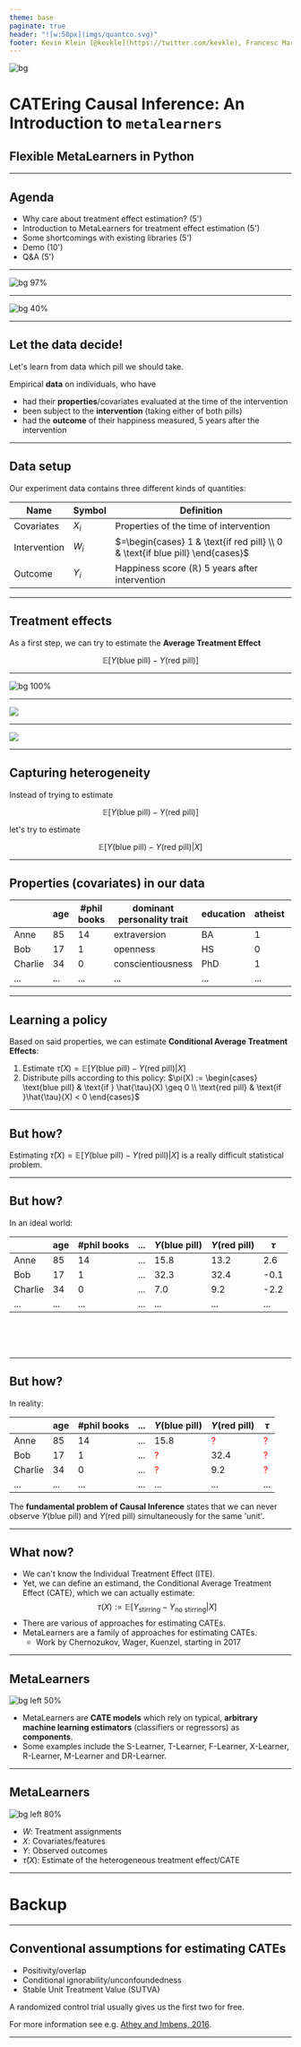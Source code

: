 ```yaml
---
theme: base
paginate: true
header: "![w:50px](imgs/quantco.svg)"
footer: Kevin Klein [@kevkle](https://twitter.com/kevkle), Francesc Martí Escofet [@fmartiescofet](https://twitter.com/fmartiescofet)
---
```


![bg](imgs/monet-library.png)

<!-- _color: "white" -->
<!-- _footer: ''-->
<!-- _header: ''-->

# CATEring Causal Inference: An Introduction to `metalearners`

## Flexible MetaLearners in Python

---

## Agenda

- Why care about treatment effect estimation? (5')
- Introduction to MetaLearners for treatment effect estimation (5')
- Some shortcomings with existing libraries (5')
- Demo (10')
- Q&A (5')

---

<!-- _footer: ''-->
<!-- _header: ''-->


![bg 97%](imgs/monet-morpheus-wide.png)

---

<!--
'The unexamined life is not worth living' - Socrates (~400 BC)
'Ignorance is Bliss' - Thomas Gray (1742) / Publilius Syrus (43 BC)
-->

<!-- _footer: ''-->
<!-- _header: ''-->


![bg 40%](imgs/argument.png)

---

## Let the data decide!

Let's learn from data which pill we should take.

Empirical **data** on individuals, who have
  * had their **properties**/covariates evaluated at the time of the intervention
  * been subject to the **intervention** (taking either of both pills)
  * had the **outcome** of their happiness measured, 5 years after the intervention

---

## Data setup

Our experiment data contains three different kinds of quantities:

| Name         | Symbol | Definition                                                                     |
|--------------|--------|--------------------------------------------------------------------------------|
| Covariates   | $X_i$  | Properties of the time of intervention                                         |
| Intervention | $W_i$  | $=\begin{cases} 1 & \text{if red pill} \\ 0 & \text{if blue pill} \end{cases}$ |
| Outcome      | $Y_i$  | Happiness score ($\mathbb{R}$) 5 years after intervention                                     |


---

## Treatment effects

As a first step, we can try to estimate the **Average Treatment Effect**

$$\mathbb{E}[Y(\text{blue pill}) - Y(\text{red pill})]$$

---

<!-- _footer: ''-->
<!-- _header: ''-->


![bg 100%](imgs/monet-snowflake.png)

---

![](imgs/ites_plain.png)

---

![](imgs/ites_classified.png)

---

## Capturing heterogeneity

Instead of trying to estimate

$$\mathbb{E}[Y(\text{blue pill}) - Y(\text{red pill})]$$

let's try to estimate

$$\mathbb{E}[Y(\text{blue pill}) - Y(\text{red pill}) | X]$$

---

## Properties (covariates) in our data

|         | age | #phil books | dominant personality trait | education | atheist | ... |
|---------|-----|-------------|----------------------------|-----------|---------|-----|
| Anne    | 85  | 14          | extraversion               | BA        | 1       | ... |
| Bob     | 17  | 1           | openness                   | HS        | 0       | ... |
| Charlie | 34  | 0           | conscientiousness          | PhD       | 1       | ... |
| ...     | ... | ...         | ...                        | ...       | ...     | ... |

<!-- Big five personality traits:
Openness, coscientiousness, extraversion, agreeableness, neurotocism
-->

---

## Learning a policy

Based on said properties, we can estimate **Conditional Average Treatment Effects**:

1. Estimate $\hat{\tau}(X) = \mathbb{E}[Y(\text{blue pill}) - Y(\text{red pill}) | X]$
2. Distribute pills according to this policy:
   $\pi(X) := \begin{cases} \text{blue pill} & \text{if } \hat{\tau}(X) \geq 0 \\ \text{red pill} & \text{if }\hat{\tau}(X) < 0 \end{cases}$

---

## But how?

Estimating $\hat{\tau}(X) = \mathbb{E}[Y(\text{blue pill}) - Y(\text{red pill}) | X]$ is a really difficult statistical problem.

<!-- Why is it difficult? -->

---

## But how?

In an ideal world:

  |         | age | #phil books | ... | $Y(\text{blue pill)}$ | $Y(\text{red pill})$ | $\tau$ |
  |---------|-----|-------------|-----|-----------------------|----------------------|--------|
  | Anne    | 85  | 14          | ... | 15.8                  | 13.2                 | 2.6    |
  | Bob     | 17  | 1           | ... | 32.3                  | 32.4                 | -0.1   |
  | Charlie | 34  | 0           | ... | 7.0                   | 9.2                  | -2.2   |
  | ...     | ... | ...         | ... | ...                   | ...                  | ...    |

<p style="visibility:hidden"> The <strong>fundamental problem of Causal Inference</strong> states that we can never observe $Y(\text{blue pill})$ and $Y(\text{red pill})$ simultaneously for the same 'unit'. <p>

<!-- This would be just another regression problem -->

---

## But how?

In reality:

  |         | age | #phil books | ... | $Y(\text{blue pill)}$ | $Y(\text{red pill})$              | $\tau$ |
  |---------|-----|-------------|-----|-----------------------|-----------------------------------|--------|
  | Anne    | 85  | 14          | ... | 15.8                  | <span style="color:red;">?</span> | <span style="color:red;">?</span>      |
  | Bob     | 17  | 1           | ... | <span style="color:red;">?</span>                     | 32.4                              | <span style="color:red;">?</span>      |
  | Charlie | 34  | 0           | ... | <span style="color:red;">?</span>                     | 9.2                               | <span style="color:red;">?</span>      |
  | ...     | ... | ...         | ... | ...                   | ...                               | ...    |


The **fundamental problem of Causal Inference** states that we can never observe $Y(\text{blue pill})$ and $Y(\text{red pill})$ simultaneously for the same 'unit'.

<!-- This is not an off-the-shelf prediction problem -->

---

## What now?

* We can't know the Individual Treatment Effect (ITE).
* Yet, we can define an estimand, the Conditional Average Treatment Effect
  (CATE), which we can actually estimate:
  $$\tau(X) := \mathbb{E}[Y_{\text{stirring}} - Y_{\text{no stirring}}|X]$$
* There are various of approaches for estimating CATEs.
* MetaLearners are a family of approaches for estimating CATEs.
  * Work by Chernozukov, Wager, Kuenzel, starting in 2017

---


## MetaLearners

![bg left 50%](imgs/metalearner2.drawio.svg)

* MetaLearners are **CATE models** which rely on typical, **arbitrary machine learning estimators** (classifiers or regressors) as **components**.
* Some examples include the S-Learner, T-Learner, F-Learner, X-Learner, R-Learner, M-Learner and DR-Learner.

---

## MetaLearners

![bg left 80%](imgs/metalearner.drawio.svg)

* $W$: Treatment assignments
* $X$: Covariates/features
* $Y$: Observed outcomes
* $\hat{\tau}(X)$: Estimate of the heterogeneous treatment effect/CATE


---

# Backup

---

## Conventional assumptions for estimating CATEs

- Positivity/overlap
- Conditional ignorability/unconfoundedness
- Stable Unit Treatment Value (SUTVA)

A randomized control trial usually gives us the first two for free.

For more information see e.g. [Athey and Imbens, 2016](https://arxiv.org/pdf/1607.00698.pdf).

---
